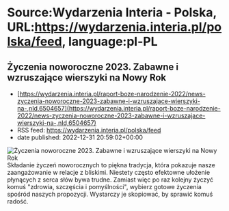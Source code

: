 # Source:Wydarzenia Interia - Polska, URL:https://wydarzenia.interia.pl/polska/feed, language:pl-PL

## Życzenia noworoczne 2023. Zabawne i wzruszające wierszyki na Nowy Rok
 - [https://wydarzenia.interia.pl/raport-boze-narodzenie-2022/news-zyczenia-noworoczne-2023-zabawne-i-wzruszajace-wierszyki-na-,nId,6504657](https://wydarzenia.interia.pl/raport-boze-narodzenie-2022/news-zyczenia-noworoczne-2023-zabawne-i-wzruszajace-wierszyki-na-,nId,6504657)
 - RSS feed: https://wydarzenia.interia.pl/polska/feed
 - date published: 2022-12-31 20:59:02+00:00

<p><a href="https://wydarzenia.interia.pl/raport-boze-narodzenie-2022/news-zyczenia-noworoczne-2023-zabawne-i-wzruszajace-wierszyki-na-,nId,6504657"><img align="left" alt="Życzenia noworoczne 2023. Zabawne i wzruszające wierszyki na Nowy Rok" src="https://i.iplsc.com/zyczenia-noworoczne-2023-zabawne-i-wzruszajace-wierszyki-na/000GK2BA9CXME6KF-C321.jpg" /></a>Składanie życzeń noworocznych to piękna tradycja, która pokazuje nasze zaangażowanie w relacje z bliskimi. Niestety często efektowne ułożenie płynących z serca słów bywa trudne. Zamiast więc po raz kolejny życzyć komuś &quot;zdrowia, szczęścia i pomyślności&quot;, wybierz gotowe życzenia spośród naszych propozycji. Wystarczy je skopiować, by sprawić komuś radość. </p><br clear="all" />

